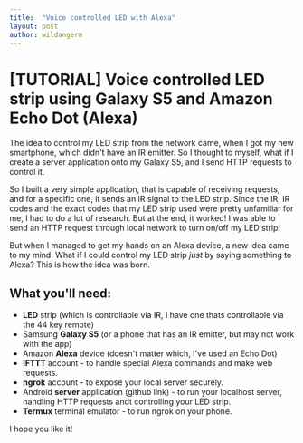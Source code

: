 ```yaml
---
title:  "Voice controlled LED with Alexa"
layout: post
author: wildangerm
---
```


# [TUTORIAL] Voice controlled LED strip using Galaxy S5 and Amazon Echo Dot (Alexa)

The idea to control my LED strip from the network came, when I got my new smartphone, which didn't have an IR emitter. So I thought to myself, what if I create a server application onto my Galaxy S5, and I send HTTP requests to control it.

So I built a very simple application, that is capable of receiving requests, and for a specific one, it sends an IR signal to the LED strip. Since the IR, IR codes and the exact codes that my LED strip used were pretty unfamiliar for me, I had to do a lot of research. But at the end, it worked! I was able to send an HTTP request through local network to turn on/off my LED strip! 
 
But when I managed to get my hands on an Alexa device, a new idea came to my mind. What if I could control my LED strip _just_ by saying something to Alexa? This is how the idea was born.

## What you'll need:
 + **LED** strip (which is controllable via IR, I have one thats controllable via the 44 key remote)
 + Samsung **Galaxy S5** (or a phone that has an IR emitter, but may not work with the app)
 + Amazon **Alexa** device (doesn't matter which, I've used an Echo Dot)
 + **IFTTT** account - to handle special Alexa commands and make web requests.
 + **ngrok** account - to expose your local server securely.
 + Android **server** application (github link) - to run your localhost server, handling HTTP requests andt controlling your LED strip.
 + **Termux** terminal emulator - to run ngrok on your phone.



I hope you like it!
